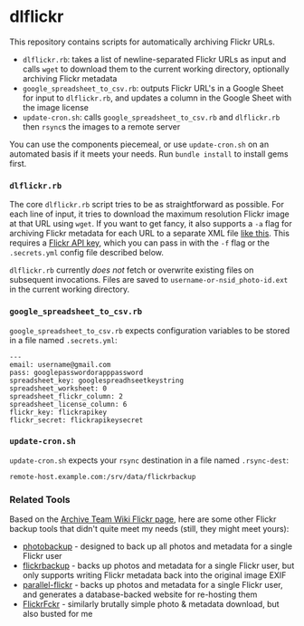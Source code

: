 dlflickr
========

This repository contains scripts for automatically archiving Flickr URLs.

* `dlflickr.rb`: takes a list of newline-separated Flickr URLs as input and calls `wget` to download them to the current working directory, optionally archiving Flickr metadata
* `google_spreadsheet_to_csv.rb`: outputs Flickr URL's in a Google Sheet for input to `dlflickr.rb`, and updates a column in the Google Sheet with the image license
* `update-cron.sh`: calls `google_spreadsheet_to_csv.rb` and `dlflickr.rb` then `rsync`s the images to a remote server

You can use the components piecemeal, or use `update-cron.sh` on an automated basis if it meets your needs. Run `bundle install` to install gems first.

### `dlflickr.rb`

The core `dlflickr.rb` script tries to be as straightforward as possible. For each line of input, it tries to download the maximum resolution Flickr image at that URL using `wget`. If you want to get fancy, it also supports a `-a` flag for archiving Flickr metadata for each URL to a separate XML file [like this](https://gist.github.com/853a6e047aaa0063c8a9). This requires a [Flickr API key](https://www.flickr.com/services/api/keys/), which you can pass in with the `-f` flag or the `.secrets.yml` config file described below.

`dlflickr.rb` currently *does not* fetch or overwrite existing files on subsequent invocations. Files are saved to `username-or-nsid_photo-id.ext` in the current working directory.

### `google_spreadsheet_to_csv.rb`

`google_spreadsheet_to_csv.rb` expects configuration variables to be stored in a file named `.secrets.yml`:

    ---
    email: username@gmail.com
    pass: googlepasswordorapppassword
    spreadsheet_key: googlespreadhseetkeystring
    spreadsheet_worksheet: 0
    spreadsheet_flickr_column: 2
    spreadsheet_license_column: 6
    flickr_key: flickrapikey
    flickr_secret: flickrapikeysecret

### `update-cron.sh`

`update-cron.sh` expects your `rsync` destination in a file named `.rsync-dest`:

    remote-host.example.com:/srv/data/flickrbackup

### Related Tools

Based on the [Archive Team Wiki Flickr page](http://archiveteam.org/index.php?title=Flickr), here are some other Flickr backup tools that didn't quite meet my needs (still, they might meet yours):

* [photobackup](https://hsivonen.fi/photobackup/) - designed to back up all photos and metadata for a single Flickr user
* [flickrbackup](https://github.com/tiagovaz/flickrbackup) - backs up photos and metadata for a single Flickr user, but only supports writing Flickr metadata back into the original image EXIF
* [parallel-flickr](https://github.com/straup/parallel-flickr) - backs up photos and metadata for a single Flickr user, and generates a database-backed website for re-hosting them
* [FlickrFckr](https://github.com/ab2525/FlickrFckr) - similarly brutally simple photo & metadata download, but also busted for me

